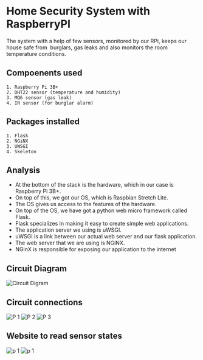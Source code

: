 
# Home Security System with RaspberryPI

The system with a help of few sensors, monitored by our RPi, keeps our house safe from 
burglars, gas leaks and also monitors the room temperature conditions.


## Compoenents used

    1. Raspberry Pi 3B+
    2. DHT22 sensor (temperature and humidity)
    3. MQ6 sensor (gas leak)
    4. IR sensor (for burglar alarm)

## Packages installed 

    1. Flask
    2. NGiNX
    3. UWSGI
    4. Skeleton


## Analysis

- At the bottom of the stack is the hardware, which in our case is Raspberry Pi 3B+.
- On top of this, we got our OS, which is Raspbian Stretch Lite.
- The OS gives us access to the features of the hardware.
- On top of the OS, we have got a python web micro framework called Flask.
- Flask specializes in making it easy to create simple web applications.
- The application server we using is uWSGI.
- uWSGI is a link between our actual web server and our flask application.
- The web server that we are using is NGiNX.
- NGinX is responsible for exposing our application to the internet

## Circuit Diagram

![Circuit Digram](https://raw.githubusercontent.com/yashkathe/Security-system-with-raspberryPi/college-project/assets/Picture1.png)


## Circuit connections

![P 1](https://raw.githubusercontent.com/yashkathe/Security-system-with-raspberryPi/college-project/assets/Picture4.png)
![P 2](https://raw.githubusercontent.com/yashkathe/Security-system-with-raspberryPi/college-project/assets/Picture5.png)
![P 3](https://raw.githubusercontent.com/yashkathe/Security-system-with-raspberryPi/college-project/assets/Picture7.png)

## Website to read sensor states

![p 1](https://raw.githubusercontent.com/yashkathe/Security-system-with-raspberryPi/college-project/assets/Picture2.png)
![p 1](https://raw.githubusercontent.com/yashkathe/Security-system-with-raspberryPi/college-project/assets/Picture3.png)
